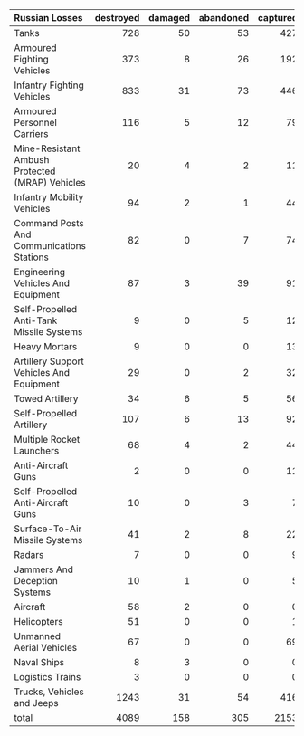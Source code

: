 | Russian Losses                                   |   destroyed |   damaged |   abandoned |   captured |   total |
|:-------------------------------------------------|------------:|----------:|------------:|-----------:|--------:|
| Tanks                                            |         728 |        50 |          53 |        427 |    1258 |
| Armoured Fighting Vehicles                       |         373 |         8 |          26 |        192 |     599 |
| Infantry Fighting Vehicles                       |         833 |        31 |          73 |        446 |    1383 |
| Armoured Personnel Carriers                      |         116 |         5 |          12 |         79 |     212 |
| Mine-Resistant Ambush Protected  (MRAP) Vehicles |          20 |         4 |           2 |         11 |      37 |
| Infantry Mobility Vehicles                       |          94 |         2 |           1 |         44 |     141 |
| Command Posts And Communications Stations        |          82 |         0 |           7 |         74 |     163 |
| Engineering Vehicles And Equipment               |          87 |         3 |          39 |         91 |     220 |
| Self-Propelled Anti-Tank Missile Systems         |           9 |         0 |           5 |         12 |      26 |
| Heavy Mortars                                    |           9 |         0 |           0 |         13 |      22 |
| Artillery Support Vehicles And Equipment         |          29 |         0 |           2 |         32 |      63 |
| Towed Artillery                                  |          34 |         6 |           5 |         56 |     101 |
| Self-Propelled Artillery                         |         107 |         6 |          13 |         92 |     218 |
| Multiple Rocket Launchers                        |          68 |         4 |           2 |         44 |     118 |
| Anti-Aircraft Guns                               |           2 |         0 |           0 |         11 |      13 |
| Self-Propelled Anti-Aircraft Guns                |          10 |         0 |           3 |          7 |      20 |
| Surface-To-Air Missile Systems                   |          41 |         2 |           8 |         22 |      73 |
| Radars                                           |           7 |         0 |           0 |          9 |      16 |
| Jammers And Deception Systems                    |          10 |         1 |           0 |          5 |      16 |
| Aircraft                                         |          58 |         2 |           0 |          0 |      60 |
| Helicopters                                      |          51 |         0 |           0 |          1 |      52 |
| Unmanned Aerial Vehicles                         |          67 |         0 |           0 |         69 |     136 |
| Naval Ships                                      |           8 |         3 |           0 |          0 |      11 |
| Logistics Trains                                 |           3 |         0 |           0 |          0 |       3 |
| Trucks, Vehicles and Jeeps                       |        1243 |        31 |          54 |        416 |    1744 |
| total                                            |        4089 |       158 |         305 |       2153 |    6705 |